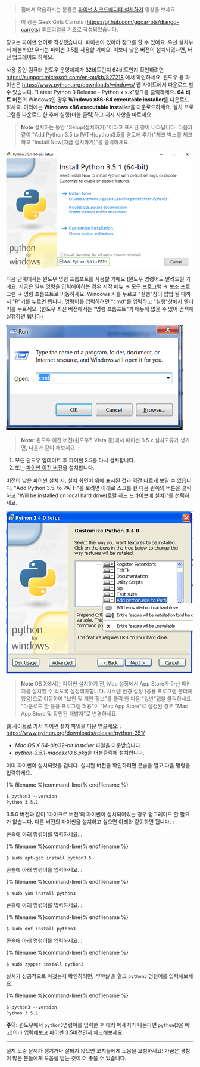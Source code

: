 > 집에서 학습하시는 분들은 [파이썬 & 코드에디터 설치하기](https://www.youtube.com/watch?v=pVTaqzKZCdA) 영상을 보세요.

> 이 장은 Geek Girls Carrots (https://github.com/ggcarrots/django-carrots) 튜토리얼을 기초로 작성되었습니다.

장고는 파이썬 언어로 작성됐습니다. 파이썬이 있어야 장고를 할 수 있어요. 우선 설치부터 해볼까요! 우리는 파이썬 3.5를 사용할 거예요. 이보다 낮은 버전이 설치되었다면, 버전 업그레이드 하세요.

<!--sec data-title="Windows" data-id="python_windows" data-collapse=true ces-->

사용 중인 컴퓨터 윈도우 운영체제가 32비트인지 64비트인지 확인하려면 https://support.microsoft.com/en-au/kb/827218 에서 확인하세요. 윈도우 용 파이썬은 https://www.python.org/downloads/windows/ 웹 사이트에서 다운로드 할 수 있습니다. "Latest Python 3 Release - Python x.x.x"링크를 클릭하세요. **64 비트** 버전의 Windows인 경우 **Windows x86-64 executable installer**를 다운로드하세요. 이외에는 **Windows x86 executable installer**을 다운로드하세요. 설치 프로그램을 다운로드 한 후에 실행(더블 클릭)하고 지시 사항을 따르세요.

> **Note** 설치하는 동안 "Setup(설치하기)"이라고 표시된 창이 나타납니다. 다음과 같이 "Add Python 3.5 to PATH(python3.5를 경로에 추가)"체크 박스를 체크하고 "Install Now(지금 설치하기)"를 클릭하세요.

![Don't forget to add Python to the Path](../python_installation/images/python-installation-options.png)

다음 단계에서는 윈도우 명령 프롬프트를 사용할 거에요 (윈도우 명령어도 알려드릴 거에요. 지금은 일부 명령을 입력해야하는 경우 시작 메뉴 → 모든 프로그램 → 보조 프로그램 → 명령 프롬프트로 이동하세요. Windows 키를 누르고 "실행"창이 팝업 될 때까지 "R"키를 누르면 됩니다. 명령어를 입력하려면 "cmd"를 입력하고 "실행"창에서 엔터키를 누르세요. (윈도우 최신 버전에서는 "명령 프롬프트"가 메뉴에 없을 수 있어 검색해 실행하면 됩니다)

![Type "cmd" in the "Run" window](../python_installation/images/windows-plus-r.png)

> **Note**: 윈도우 이전 버전(윈도우7, Vista 등)에서 파이썬 3.5.x 설치오류가 생기면, 다음과 같이 해보세요. :
1. 모든 윈도우 업데이트 후 파이썬 3.5를 다시 설치합니다.
2. 또는 [파이썬 이전 버전](https://www.python.org/downloads/windows/)을 설치합니다. 

버전이 낮은 파이썬 설치 시, 설치 화면이 위에 표시된 것과 약간 다르게 보일 수 있습니다. "Add Python 3.5. to PATH"를 보려면 아래로 스크롤 한 다음 왼쪽의 버튼을 클릭하고 "Will be installed on local hard drive(로컬 하드 드라이브에 설치)"를 선택하세요.

![Add Python to the Path, older versions](../python_installation/images/add_python_to_windows_path.png)

<!--endsec-->

<!--sec data-title="OS X" data-id="python_OSX"
data-collapse=true ces-->

> **Note** OS X에서는 파이썬 설치하기 전, Mac 설정에서 App Store가 아닌 패키지를 설치할 수 있도록 설정해야합니다. 시스템 환경 설정 (응용 프로그램 폴더에 있음)으로 이동하여 "보안 및 개인 정보"를 클릭 한 다음 "일반"탭을 클릭하세요. "다운로드 한 응용 프로그램 허용"이 "Mac App Store"로 설정된 경우 "Mac App Store 및 확인된 개발자"로 변경하세요.

웹 사이트로 가서 파이썬 설치 파일을 다운 받으세요. : https://www.python.org/downloads/release/python-351/

* *Mac OS X 64-bit/32-bit installer* 파일을 다운받습니다.
* *python-3.5.1-macosx10.6.pkg*을 더블클릭해 설치합니다.

<!--endsec-->

<!--sec data-title="Linux" data-id="python_linux"
data-collapse=true ces-->

이미 파이썬이 설치되었을 겁니다. 설치된 버전을 확인하려면 콘솔을 열고 다음 명령을 입력하세요.

{% filename %}command-line{% endfilename %}
```
$ python3 --version
Python 3.5.1
```

3.5.0 버전과 같이 '마이크로 버전'의 파이썬이 설치되어있는 경우 업그레이드 할 필요가 없습니다. 다른 버전의 파이썬을 설치하고 싶으면 아래와 같이하면 됩니다. :


<!--endsec-->

<!--sec data-title="Debian or Ubuntu" data-id="python_debian"
data-collapse=true ces-->

콘솔에 아래 명령어를 입력하세요. :

{% filename %}command-line{% endfilename %}
```
$ sudo apt-get install python3.5
```

<!--endsec-->

<!--sec data-title="Fedora (up to 21)" data-id="python_fedora"
data-collapse=true ces-->


콘솔에 아래 명령어를 입력하세요. :

{% filename %}command-line{% endfilename %}
```
$ sudo yum install python3
```

<!--endsec-->

<!--sec data-title="Fedora (22+)" data-id="python_fedora22"
data-collapse=true ces-->

콘솔에 아래 명령어를 입력하세요. :

{% filename %}command-line{% endfilename %}
```
$ sudo dnf install python3
```

<!--endsec-->

<!--sec data-title="openSUSE" data-id="python_openSUSE"
data-collapse=true ces-->

콘솔에 아래 명령어를 입력하세요. :

{% filename %}command-line{% endfilename %}
```
$ sudo zypper install python3
```

<!--endsec-->

설치가 성공적으로 마쳤는지 확인하려면, *터미널* 을 열고 `python3` 명령어를 입력해보세요.

{% filename %}command-line{% endfilename %}
```
$ python3 --version
Python 3.5.1
```

**주의:** 윈도우에서 `python3`명령어를 입력한 후 에러 메세지가 나온다면 `python`(`3`을 빼고)이라 입력해보고 파이썬 3.5버전인지 체크해보세요.

----

설치 도중 문제가 생기거나 잘되지 않으면 코치들에게 도움을 요청하세요! 가끔은 경험이 많은 분들에게 도움을 받는 것이 더 좋을 수 있습니다.
